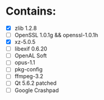 # Contains:
 - [x] zlib 1.2.8
 - [ ] OpenSSL 1.0.1g && openssl-1.0.1h
 - [x] xz-5.0.5
 - [ ] libexif 0.6.20
 - [ ] OpenAL Soft
 - [ ] opus-1.1
 - [ ] pkg-config
 - [ ] ffmpeg-3.2
 - [ ] Qt 5.6.2 patched
 - [ ] Google Crashpad
